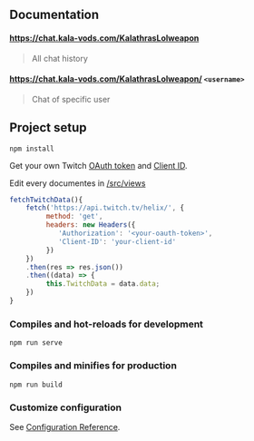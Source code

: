 ## Documentation

#### https://chat.kala-vods.com/KalathrasLolweapon
>All chat history

#### https://chat.kala-vods.com/KalathrasLolweapon/ `<username>`
>Chat of specific user


## Project setup
```
npm install
```
Get your own Twitch [OAuth token](https://dev.twitch.tv/docs/api/get-started) and [Client ID](https://dev.twitch.tv/console).

Edit every documentes in [/src/views](https://github.com/piero0920/Chat-Logger/tree/main/src/views)

```javascript
fetchTwitchData(){
    fetch('https://api.twitch.tv/helix/', {
         method: 'get',
         headers: new Headers({
            'Authorization': '<your-oauth-token>',
            'Client-ID': 'your-client-id'
         })
    })
    .then(res => res.json())
    .then((data) => {
         this.TwitchData = data.data;
    })
}
```
### Compiles and hot-reloads for development
```
npm run serve
```

### Compiles and minifies for production
```
npm run build
```

### Customize configuration
See [Configuration Reference](https://cli.vuejs.org/config/).
